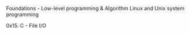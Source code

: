  Foundations - Low-level programming & Algorithm  Linux and Unix system programming

 0x15. C - File I/O
